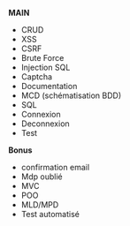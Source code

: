 **MAIN**
- CRUD
- XSS
- CSRF
- Brute Force
- Injection SQL
- Captcha
- Documentation
- MCD (schématisation BDD)
- SQL
- Connexion
- Deconnexion
- Test

**Bonus**
- confirmation email
- Mdp oublié
- MVC
- POO
- MLD/MPD
- Test automatisé